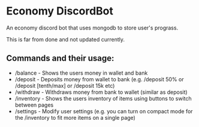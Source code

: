 # Economy DiscordBot

An economy discord bot that uses mongodb to store user's prograss.

This is far from done and not updated currently. 

## Commands and their usage:
* /balance - Shows the users money in wallet and bank
* /deposit - Deposits money from wallet to bank (e.g. /deposit 50% or /deposit [tenth/max] or /deposit 15k etc)
* /withdraw - Withdraws money from bank to wallet (similar as deposit)
* /inventory - Shows the users inventory of items using buttons to switch between pages
* /settings - Modify user settings (e.g. you can turn on compact mode for the /inventory to fit more items on a single page)

